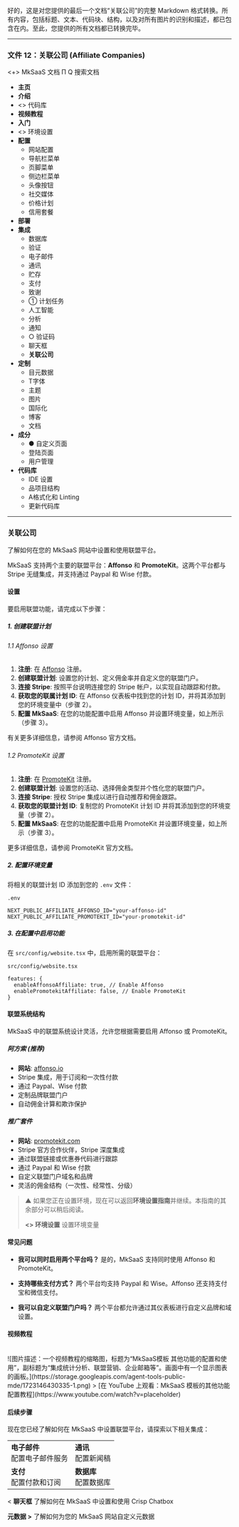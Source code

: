 好的，这是对您提供的最后一个文档“关联公司”的完整 Markdown 格式转换。所有内容，包括标题、文本、代码块、结构，以及对所有图片的识别和描述，都已包含在内。至此，您提供的所有文档都已转换完毕。

***

### 文件 12：关联公司 (Affiliate Companies)

<+> MkSaaS 文档
Π
Q 搜索文档
*   **主页**
*   **介绍**
*   <> 代码库
*   **视频教程**
*   **入门**
*   <> 环境设置
*   **配置**
    *   网站配置
    *   导航栏菜单
    *   页脚菜单
    *   侧边栏菜单
    *   头像按钮
    *   社交媒体
    *   价格计划
    *   信用套餐
*   **部署**
*   **集成**
    *   数据库
    *   验证
    *   电子邮件
    *   通讯
    *   贮存
    *   支付
    *   致谢
    *   ① 计划任务
    *   人工智能
    *   分析
    *   通知
    *   ○ 验证码
    *   聊天框
    *   **关联公司**
*   **定制**
    *   目元数据
    *   T字体
    *   主题
    *   图片
    *   国际化
    *   博客
    *   文档
*   **成分**
    *   ● 自定义页面
    *   登陆页面
    *   用户管理
*   **代码库**
    *   IDE 设置
    *   品项目结构
    *   A格式化和 Linting
    *   更新代码库

---

### 关联公司

了解如何在您的 MkSaaS 网站中设置和使用联盟平台。

MkSaaS 支持两个主要的联盟平台：**Affonso** 和 **PromoteKit**。这两个平台都与 Stripe 无缝集成，并支持通过 Paypal 和 Wise 付款。

#### 设置

要启用联盟功能，请完成以下步骤：

##### 1. 创建联盟计划

###### 1.1 Affonso 设置
1.  **注册**: 在 [Affonso](https://affonso.io/) 注册。
2.  **创建联盟计划**: 设置您的计划、定义佣金率并自定义您的联盟门户。
3.  **连接 Stripe**: 按照平台说明连接您的 Stripe 帐户，以实现自动跟踪和付款。
4.  **获取您的联属计划 ID**: 在 Affonso 仪表板中找到您的计划 ID，并将其添加到您的环境变量中（步骤 2）。
5.  **配置 MkSaaS**: 在您的功能配置中启用 Affonso 并设置环境变量，如上所示（步骤 3）。

有关更多详细信息，请参阅 Affonso 官方文档。

###### 1.2 PromoteKit 设置
1.  **注册**: 在 [PromoteKit](https://promotekit.com/) 注册。
2.  **创建联盟计划**: 设置您的活动、选择佣金类型并个性化您的联盟门户。
3.  **连接 Stripe**: 授权 Stripe 集成以进行自动推荐和佣金跟踪。
4.  **获取您的联盟计划 ID**: 复制您的 PromoteKit 计划 ID 并将其添加到您的环境变量（步骤 2）。
5.  **配置 MkSaaS**: 在您的功能配置中启用 PromoteKit 并设置环境变量，如上所示（步骤 3）。

更多详细信息，请参阅 PromoteKit 官方文档。

##### 2. 配置环境变量

将相关的联盟计划 ID 添加到您的 `.env` 文件：

`.env`
```env
NEXT_PUBLIC_AFFILIATE_AFFONSO_ID="your-affonso-id"
NEXT_PUBLIC_AFFILIATE_PROMOTEKIT_ID="your-promotekit-id"
```

##### 3. 在配置中启用功能

在 `src/config/website.tsx` 中，启用所需的联盟平台：

`src/config/website.tsx`
```tsx
features: {
  enableAffonsoAffiliate: true, // Enable Affonso
  enablePromotekitAffiliate: false, // Enable PromoteKit
}
```

#### 联盟系统结构

MkSaaS 中的联盟系统设计灵活，允许您根据需要启用 Affonso 或 PromoteKit。

##### 阿方索 (推荐)
*   **网站**: [affonso.io](https://affonso.io/)
*   Stripe 集成，用于订阅和一次性付款
*   通过 Paypal、Wise 付款
*   定制品牌联盟门户
*   自动佣金计算和欺诈保护

##### 推广套件
*   **网站**: [promotekit.com](https://promotekit.com/)
*   Stripe 官方合作伙伴，Stripe 深度集成
*   通过联盟链接或优惠券代码进行跟踪
*   通过 Paypal 和 Wise 付款
*   自定义联盟门户域名和品牌
*   灵活的佣金结构（一次性、经常性、分级）

> ▲ 如果您正在设置环境，现在可以返回**环境设置指南**并继续。本指南的其余部分可以稍后阅读。
>
> **<> 环境设置**
> 设置环境变量

#### 常见问题

*   **我可以同时启用两个平台吗？**
    是的，MkSaaS 支持同时使用 Affonso 和 PromoteKit。

*   **支持哪些支付方式？**
    两个平台均支持 Paypal 和 Wise。Affonso 还支持支付宝和微信支付。

*   **我可以自定义联盟门户吗？**
    两个平台都允许通过其仪表板进行自定义品牌和域设置。

#### 视频教程

<br>
![图片描述：一个视频教程的缩略图，标题为“MkSaaS模板 其他功能的配置和使用”，副标题为“集成统计分析、联盟营销、企业邮箱等”。画面中有一个显示图表的画板。](https://storage.googleapis.com/agent-tools-public-mde/1723146430335-1.png)
> [在 YouTube 上观看：MkSaaS 模板的其他功能配置教程](https://www.youtube.com/watch?v=placeholder)
<br>

#### 后续步骤

现在您已经了解如何在 MkSaaS 中设置联盟平台，请探索以下相关集成：

| | |
| :--- | :--- |
| **电子邮件**<br>配置电子邮件服务 | **通讯**<br>配置新闻稿 |
| **支付**<br>配置付款和订阅 | **数据库**<br>配置数据库 |

< **聊天框**
了解如何在 MkSaaS 中设置和使用 Crisp Chatbox

**元数据 >**
了解如何为您的 MkSaaS 网站自定义元数据